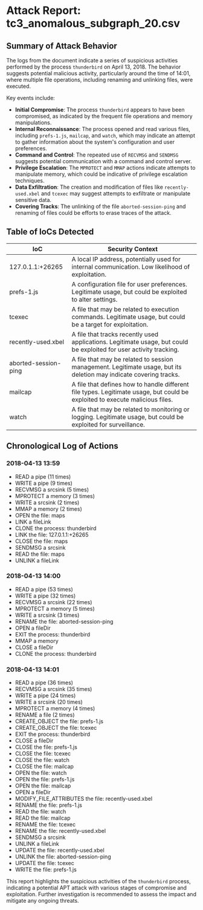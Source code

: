 # Attack Report: tc3_anomalous_subgraph_20.csv

## Summary of Attack Behavior

The logs from the document indicate a series of suspicious activities performed by the process `thunderbird` on April 13, 2018. The behavior suggests potential malicious activity, particularly around the time of 14:01, where multiple file operations, including renaming and unlinking files, were executed. 

Key events include:
- **Initial Compromise**: The process `thunderbird` appears to have been compromised, as indicated by the frequent file operations and memory manipulations.
- **Internal Reconnaissance**: The process opened and read various files, including `prefs-1.js`, `mailcap`, and `watch`, which may indicate an attempt to gather information about the system's configuration and user preferences.
- **Command and Control**: The repeated use of `RECVMSG` and `SENDMSG` suggests potential communication with a command and control server.
- **Privilege Escalation**: The `MPROTECT` and `MMAP` actions indicate attempts to manipulate memory, which could be indicative of privilege escalation techniques.
- **Data Exfiltration**: The creation and modification of files like `recently-used.xbel` and `tcexec` may suggest attempts to exfiltrate or manipulate sensitive data.
- **Covering Tracks**: The unlinking of the file `aborted-session-ping` and renaming of files could be efforts to erase traces of the attack.

## Table of IoCs Detected

| IoC                        | Security Context                                                                                     |
|---------------------------|-----------------------------------------------------------------------------------------------------|
| 127.0.1.1:+26265          | A local IP address, potentially used for internal communication. Low likelihood of exploitation.   |
| prefs-1.js                | A configuration file for user preferences. Legitimate usage, but could be exploited to alter settings. |
| tcexec                    | A file that may be related to execution commands. Legitimate usage, but could be a target for exploitation. |
| recently-used.xbel        | A file that tracks recently used applications. Legitimate usage, but could be exploited for user activity tracking. |
| aborted-session-ping      | A file that may be related to session management. Legitimate usage, but its deletion may indicate covering tracks. |
| mailcap                   | A file that defines how to handle different file types. Legitimate usage, but could be exploited to execute malicious files. |
| watch                     | A file that may be related to monitoring or logging. Legitimate usage, but could be exploited for surveillance. |

## Chronological Log of Actions

### 2018-04-13 13:59
- READ a pipe (11 times)
- WRITE a pipe (9 times)
- RECVMSG a srcsink (5 times)
- MPROTECT a memory (3 times)
- WRITE a srcsink (2 times)
- MMAP a memory (2 times)
- OPEN the file: maps
- LINK a fileLink
- CLONE the process: thunderbird
- LINK the file: 127.0.1.1:+26265
- CLOSE the file: maps
- SENDMSG a srcsink
- READ the file: maps
- UNLINK a fileLink

### 2018-04-13 14:00
- READ a pipe (53 times)
- WRITE a pipe (32 times)
- RECVMSG a srcsink (22 times)
- MPROTECT a memory (5 times)
- WRITE a srcsink (3 times)
- RENAME the file: aborted-session-ping
- OPEN a fileDir
- EXIT the process: thunderbird
- MMAP a memory
- CLOSE a fileDir
- CLONE the process: thunderbird

### 2018-04-13 14:01
- READ a pipe (36 times)
- RECVMSG a srcsink (35 times)
- WRITE a pipe (24 times)
- WRITE a srcsink (20 times)
- MPROTECT a memory (4 times)
- RENAME a file (2 times)
- CREATE_OBJECT the file: prefs-1.js
- CREATE_OBJECT the file: tcexec
- EXIT the process: thunderbird
- CLOSE a fileDir
- CLOSE the file: prefs-1.js
- CLOSE the file: tcexec
- CLOSE the file: watch
- CLOSE the file: mailcap
- OPEN the file: watch
- OPEN the file: prefs-1.js
- OPEN the file: mailcap
- OPEN a fileDir
- MODIFY_FILE_ATTRIBUTES the file: recently-used.xbel
- RENAME the file: prefs-1.js
- READ the file: watch
- READ the file: mailcap
- RENAME the file: tcexec
- RENAME the file: recently-used.xbel
- SENDMSG a srcsink
- UNLINK a fileLink
- UPDATE the file: recently-used.xbel
- UNLINK the file: aborted-session-ping
- UPDATE the file: tcexec
- WRITE the file: prefs-1.js

This report highlights the suspicious activities of the `thunderbird` process, indicating a potential APT attack with various stages of compromise and exploitation. Further investigation is recommended to assess the impact and mitigate any ongoing threats.